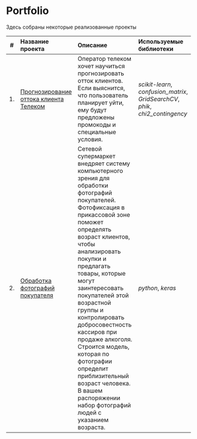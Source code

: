 # Portfolio

Здесь собраны некоторые реализованные проекты

| #    | Название проекта | Описание | Используемые библиотеки | 
| ---- | :---------------------- | :---------------------- | :---------------------- |
| 1.   | [Прогнозирование оттока клиента Телеком](https://github.com/abel-pixel/final_project.git) | Оператор телеком хочет научиться прогнозировать отток клиентов. Если выяснится, что пользователь планирует уйти, ему будут предложены промокоды и специальные условия. | *scikit-learn*, *confusion_matrix*, *GridSearchCV*, *phik*, *chi2_contingency* |
| 2.   | [Обработка фотографий покупателя](https://github.com/abel-pixel/processing_buyer_photos.git) | Сетевой супермаркет внедряет систему компьютерного зрения для обработки фотографий покупателей. Фотофиксация в прикассовой зоне поможет определять возраст клиентов, чтобы анализировать покупки и предлагать товары, которые могут заинтересовать покупателей этой возрастной группы и контролировать добросовестность кассиров при продаже алкоголя. Строится модель, которая по фотографии определит приблизительный возраст человека. В вашем распоряжении набор фотографий людей с указанием возраста.| *python*, *keras* |


